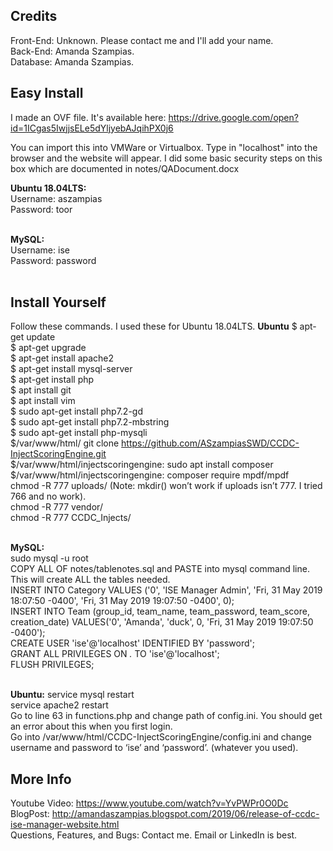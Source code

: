 ## Credits

Front-End: Unknown. Please contact me and I'll add your name.<br />
Back-End: Amanda Szampias.<br />
Database: Amanda Szampias.<br />

## Easy Install

I made an OVF file. It's available here: https://drive.google.com/open?id=1ICgas5IwjjsELe5dYljyebAJqihPX0j6

You can import this into VMWare or Virtualbox. Type in "localhost" into the browser and the website will appear. I did some basic security steps on this box which are documented in notes/QADocument.docx

<b>Ubuntu 18.04LTS:</b><br />
Username: aszampias<br />
Password: toor<br /><br />

<b>MySQL:</b><br />
Username: ise<br />
Password: password<br /><br />

## Install Yourself
Follow these commands. I used these for Ubuntu 18.04LTS.
<b>Ubuntu</b>
$ apt-get update<br />
$ apt-get upgrade<br />
$ apt-get install apache2<br />
$ apt-get install mysql-server<br />
$ apt-get install php<br />
$ apt install git<br />
$ apt install vim<br />
$ sudo apt-get install php7.2-gd<br />
$ sudo apt-get install php7.2-mbstring<br />
$ sudo apt-get install php-mysqli<br />
$/var/www/html/ git clone https://github.com/ASzampiasSWD/CCDC-InjectScoringEngine.git<br />
$/var/www/html/injectscoringengine: sudo apt install composer<br />
$/var/www/html/injectscoringengine: composer require mpdf/mpdf<br />
chmod -R 777 uploads/ (Note: mkdir() won’t work if uploads isn’t 777. I tried 766 and no work).<br />
chmod -R 777 vendor/<br />
chmod -R 777 CCDC_Injects/<br /><br />

<b>MySQL:</b><br />
sudo mysql -u root<br />
COPY ALL OF notes/tablenotes.sql and PASTE into mysql command line. This will create ALL the tables needed.<br /> 
INSERT INTO Category VALUES ('0', 'ISE Manager Admin', 'Fri, 31 May 2019 18:07:50 -0400', 'Fri, 31 May 2019 19:07:50 -0400', 0);<br />
INSERT INTO Team (group_id, team_name, team_password, team_score, creation_date)  VALUES('0', 'Amanda', 'duck', 0, 'Fri, 31 May 2019 19:07:50 -0400');<br />
CREATE USER 'ise'@'localhost' IDENTIFIED BY 'password';<br />
GRANT ALL PRIVILEGES ON *.* TO 'ise'@'localhost';<br />
FLUSH PRIVILEGES;<br /><br />

<b>Ubuntu:</b>
service mysql restart<br />
service apache2 restart<br />
Go to line 63 in functions.php and change path of config.ini. You should get an error about this when you first login.<br />
Go into /var/www/html/CCDC-InjectScoringEngine/config.ini and change username and password to ‘ise’ and ‘password’. (whatever you used).<br />


## More Info
Youtube Video: https://www.youtube.com/watch?v=YvPWPr0O0Dc<br />
BlogPost: http://amandaszampias.blogspot.com/2019/06/release-of-ccdc-ise-manager-website.html<br />
Questions, Features, and Bugs: Contact me. Email or LinkedIn is best.<br />
